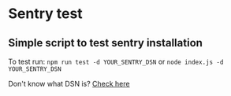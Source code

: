 # Sentry test
## Simple script to test sentry installation
To test run:
`npm run test -d YOUR_SENTRY_DSN`
or
`node index.js -d YOUR_SENTRY_DSN`

Don't know what DSN is? [Check here](https://docs.sentry.io/error-reporting/quickstart/?platform=javascript)

